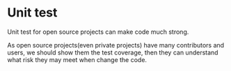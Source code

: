# Unit test
Unit test for open source projects can make code much strong. 

As open source projects(even private projects) have many contributors and users, we should show them the test coverage, then they can understand what risk they may meet when change the code.
